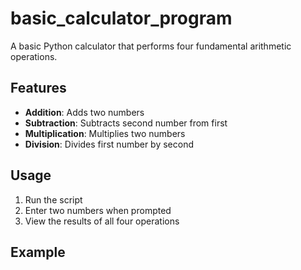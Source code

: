 # basic_calculator_program

A basic Python calculator that performs four fundamental arithmetic operations.

## Features

- **Addition**: Adds two numbers
- **Subtraction**: Subtracts second number from first  
- **Multiplication**: Multiplies two numbers
- **Division**: Divides first number by second

## Usage

1. Run the script
2. Enter two numbers when prompted
3. View the results of all four operations

## Example
